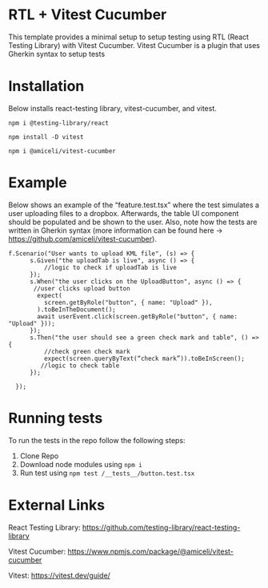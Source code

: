 # RTL + Vitest Cucumber

This template provides a minimal setup to setup testing using RTL (React Testing Library) with Vitest Cucumber. Vitest Cucumber is a plugin
that uses Gherkin syntax to setup tests

# Installation

Below installs react-testing library, vitest-cucumber, and vitest.

```
npm i @testing-library/react
```

```
npm install -D vitest
```

```
npm i @amiceli/vitest-cucumber
```

# Example

Below shows an example of the “feature.test.tsx” where the test simulates a user uploading files to a dropbox. Afterwards, the table UI component should be populated and be shown to the user.
Also, note how the tests are written in Gherkin syntax (more information can be found here -> https://github.com/amiceli/vitest-cucumber).

```
f.Scenario("User wants to upload KML file", (s) => {
      s.Given("the uploadTab is live", async () => {
          //logic to check if uploadTab is live
      });
      s.When("the user clicks on the UploadButton", async () => {
       //user clicks upload button
        expect(
          screen.getByRole("button", { name: "Upload" }),
        ).toBeInTheDocument();
        await userEvent.click(screen.getByRole("button", { name: "Upload" }));
      });
      s.Then("the user should see a green check mark and table", () => {
          //check green check mark
          expect(screen.queryByText(“check mark”)).toBeInScreen();
         //logic to check table
      });

  });
```

# Running tests

To run the tests in the repo follow the following steps:

1. Clone Repo
2. Download node modules using `npm i`
3. Run test using `npm test /__tests__/button.test.tsx`

# External Links

React Testing Library: https://github.com/testing-library/react-testing-library

Vitest Cucumber: https://www.npmjs.com/package/@amiceli/vitest-cucumber

Vitest: https://vitest.dev/guide/

